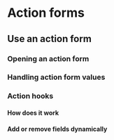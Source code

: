 # Action forms

## Use an action form

### Opening an action form

### Handling action form values

### Action hooks

#### How does it work

#### Add or remove fields dynamically

